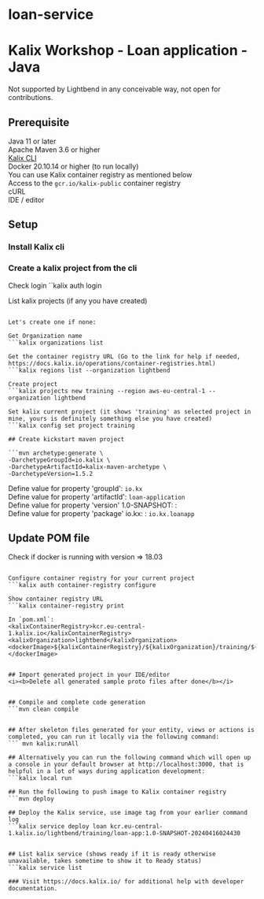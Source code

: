# loan-service


# Kalix Workshop - Loan application - Java
Not supported by Lightbend in any conceivable way, not open for contributions. 

## Prerequisite
Java 11 or later<br>
Apache Maven 3.6 or higher<br>
[Kalix CLI](https://docs.kalix.io/kalix/install-kalix.html) <br>
Docker 20.10.14 or higher (to run locally)<br>
You can use Kalix container registry as mentioned below <br>
Access to the `gcr.io/kalix-public` container registry<br>
cURL<br>
IDE / editor<br>

## Setup
### Install Kalix cli
### Create a kalix project from the cli

Check login
``kalix auth login

List kalix projects (if any you have created)
```kalix projects list

Let's create one if none:

Get Organization name
```kalix organizations list

Get the container registry URL (Go to the link for help if needed, https://docs.kalix.io/operations/container-registries.html)
```kalix regions list --organization lightbend

Create project
```kalix projects new training --region aws-eu-central-1 --organization lightbend

Set kalix current project (it shows 'training' as selected project in mine, yours is definitely something else you have created)
```kalix config set project training

## Create kickstart maven project

```mvn archetype:generate \
-DarchetypeGroupId=io.kalix \
-DarchetypeArtifactId=kalix-maven-archetype \
-DarchetypeVersion=1.5.2
```
Define value for property 'groupId': `io.kx`<br>
Define value for property 'artifactId': `loan-application` <br>
Define value for property 'version' 1.0-SNAPSHOT: :<br>
Define value for property 'package' io.kx: : `io.kx.loanapp`<br>


## Update POM file

Check if docker is running with version => 18.03
```docker --version

Configure container registry for your current project
```kalix auth container-registry configure

Show container registry URL
```kalix container-registry print

In `pom.xml`:
<kalixContainerRegistry>kcr.eu-central-1.kalix.io</kalixContainerRegistry>
<kalixOrganization>lightbend</kalixOrganization>
<dockerImage>${kalixContainerRegistry}/${kalixOrganization}/training/${project.artifactId}</dockerImage>


## Import generated project in your IDE/editor
<i><b>Delete all generated sample proto files after done</b></i>


## Compile and complete code generation
```mvn clean compile


## After skeleton files generated for your entity, views or actions is completed, you can run it locally via the following command:
``` mvn kalix:runAll

## Alternatively you can run the following command which will open up a console in your default browser at http://localhost:3000, that is helpful in a lot of ways during application development:
```kalix local run

## Run the following to push image to Kalix container registry
```mvn deploy

## Deploy the Kalix service, use image tag from your earlier command log
```kalix service deploy loan kcr.eu-central-1.kalix.io/lightbend/training/loan-app:1.0-SNAPSHOT-20240416024430


## List kalix service (shows ready if it is ready otherwise unavailable, takes sometime to show it to Ready status)
```kalix service list

### Visit https://docs.kalix.io/ for additional help with developer documentation.
